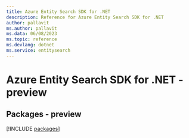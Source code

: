 ```yaml
---
title: Azure Entity Search SDK for .NET
description: Reference for Azure Entity Search SDK for .NET
author: pallavit
ms.author: pallavit
ms.data: 06/08/2023
ms.topic: reference
ms.devlang: dotnet
ms.service: entitysearch
---
```

# Azure Entity Search SDK for .NET - preview
## Packages - preview
[!INCLUDE [packages](entity-search-index.md)]